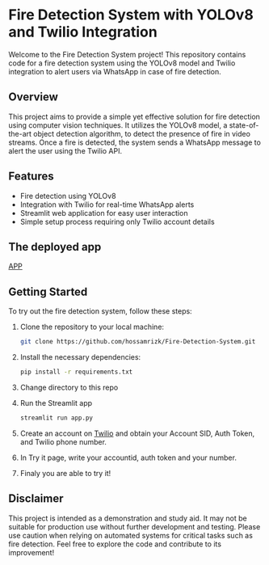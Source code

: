 # Fire Detection System with YOLOv8 and Twilio Integration

Welcome to the Fire Detection System project! This repository contains code for a fire detection system using the YOLOv8 model and Twilio integration to alert users via WhatsApp in case of fire detection.

## Overview

This project aims to provide a simple yet effective solution for fire detection using computer vision techniques. It utilizes the YOLOv8 model, a state-of-the-art object detection algorithm, to detect the presence of fire in video streams. Once a fire is detected, the system sends a WhatsApp message to alert the user using the Twilio API.

## Features

- Fire detection using YOLOv8
- Integration with Twilio for real-time WhatsApp alerts
- Streamlit web application for easy user interaction
- Simple setup process requiring only Twilio account details

## The deployed app

[APP](https://fire-detection-system.streamlit.app/)

## Getting Started

To try out the fire detection system, follow these steps:

1. Clone the repository to your local machine:

   ```bash
   git clone https://github.com/hossamrizk/Fire-Detection-System.git

2. Install the necessary dependencies:
   
   ```bash
   pip install -r requirements.txt
   
3. Change directory to this repo
4. Run the Streamlit app

   ```bash
   streamlit run app.py

5. Create an account on [Twilio](https://www.twilio.com/en-us) and obtain your Account SID, Auth Token, and Twilio phone number.
6. In Try it page, write your accountid, auth token and your number.
7. Finaly you are able to try it!


## Disclaimer
This project is intended as a demonstration and study aid. It may not be suitable for production use without further development and testing. Please use caution when relying on automated systems for critical tasks such as fire detection. 
Feel free to explore the code and contribute to its improvement!
